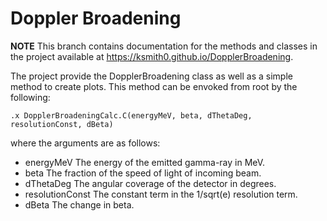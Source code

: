 Doppler Broadening
===
**NOTE** This branch contains documentation for the methods and classes in the project available at https://ksmith0.github.io/DopplerBroadening.

The project provide the DopplerBroadening class as well as a simple method to create plots. This method can be envoked from root by the following:
```
.x DopplerBroadeningCalc.C(energyMeV, beta, dThetaDeg, resolutionConst, dBeta)
```
where the arguments are as follows:
 * energyMeV The energy of the emitted gamma-ray in MeV.
 * beta The fraction of the speed of light of incoming beam.
 * dThetaDeg The angular coverage of the detector in degrees.
 * resolutionConst The constant term in the 1/sqrt(e) resolution term.
 * dBeta The change in beta. 
